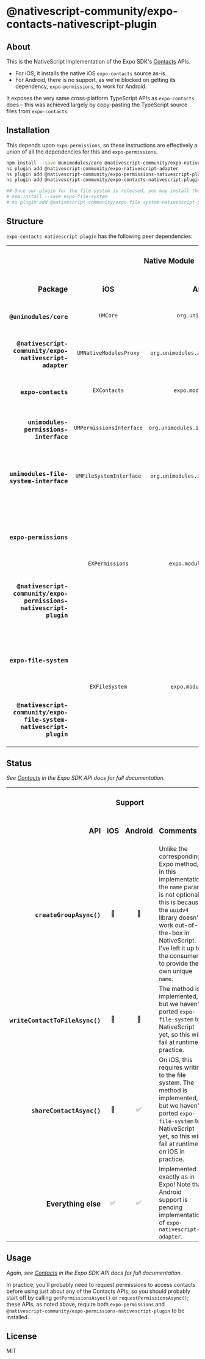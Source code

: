 # @nativescript-community/expo-contacts-nativescript-plugin

## About

This is the NativeScript implementation of the Expo SDK's [Contacts](https://docs.expo.io/versions/v39.0.0/sdk/contacts/) APIs.

* For iOS, it installs the native iOS `expo-contacts` source as-is.
* For Android, there is no support, as we're blocked on getting its dependency, `expo-permissions`, to work for Android.

It exposes the very same cross-platform TypeScript APIs as `expo-contacts` does – this was achieved largely by copy-pasting the TypeScript source files from `expo-contacts`.

## Installation

This depends upon `expo-permissions`, so these instructions are effectively a union of all the dependencies for this and `expo-permissions`.

```sh
npm install --save @unimodules/core @nativescript-community/expo-nativescript-react-native-shim expo-permissions @nativescript-community/expo-permissions unimodules-permissions-interface unimodules-file-system-interface expo-contacts
ns plugin add @nativescript-community/expo-nativescript-adapter
ns plugin add @nativescript-community/expo-permissions-nativescript-plugin
ns plugin add @nativescript-community/expo-contacts-nativescript-plugin

## Once our plugin for the file system is released, you may install these, too:
# npm install --save expo-file-system
# ns plugin add @nativescript-community/expo-file-system-nativescript-plugin
```

## Structure

`expo-contacts-nativescript-plugin` has the following peer dependencies:

<table>
    <tbody>
        <tr>
            <td align="right" valign="bottom" rowspan="2">
                <h3>Package</h3>
            </td>
            <td align="center" valign="middle" colspan="2">
                <h3>Native Module</h3>
            </td>
            <td align="center" valign="bottom" rowspan="2">
                <h3>Optional?</h3>
            </td>
            <td align="left" valign="bottom" rowspan="2">
                <h3>Purpose</h3>
            </td>
        </tr>
        <tr>
            <td align="center" valign="middle">
                <h3>iOS</h3>
            </td>
            <td align="center" valign="middle">
                <h3>Android</h3>
            </td>
        </tr>
        <tr>
            <td align="right" valign="middle">
                <h3><code>@unimodules/core</code></h3>
            </td>
            <td align="center" valign="middle">
                <code>UMCore</code>
            </td>
            <td align="center" valign="middle">
                <code>org.unimodules.core</code>
            </td>
            <td align="left" valign="middle">
                Mandatory
            </td>
            <td align="left" valign="middle">
                Implements the platform-agnostic API for consuming Expo Unimodules.
            </td>
        </tr>
        <tr>
            <td align="right" valign="middle">
                <h3><code>@nativescript-community/expo-nativescript-adapter</code></h3>
            </td>
            <td align="center" valign="middle">
                <code>UMNativeModulesProxy</code>
            </td>
            <td align="center" valign="middle">
                <code>org.unimodules.adapters.nativescript</code>
            </td>
            <td align="left" valign="middle">
                Mandatory
            </td>
            <td align="left" valign="middle">
                Adapts Expo Unimodules to NativeScript (and auto-installs the native modules for the above node module).
            </td>
        </tr>
        <tr>
            <td align="right" valign="middle">
                <h3><code>expo-contacts</code></h3>
            </td>
            <td align="center" valign="middle">
                <code>EXContacts</code>
            </td>
            <td align="center" valign="middle">
                <code>expo.modules.contacts</code>
            </td>
            <td align="left" valign="middle">
                Mandatory
            </td>
            <td align="left" valign="middle">
                Provides the Expo <a href="https://docs.expo.io/versions/v39.0.0/sdk/contacts/">Contacts</a> APIs.
            </td>
        </tr>
        <tr>
            <td align="right" valign="middle">
                <h3><code>unimodules-permissions-interface</code></h3>
            </td>
            <td align="center" valign="middle">
                <code>UMPermissionsInterface</code>
            </td>
            <td align="center" valign="middle">
                <code>org.unimodules.interfaces.permissions</code>
            </td>
            <td align="left" valign="middle">
                Mandatory
            </td>
            <td align="left" valign="middle">
                It's an interface that <code>expo-contacts</code> implements. Required for the app to build, even if you're not planning to use any permissions-related APIs.
            </td>
        </tr>
        <tr>
            <td align="right" valign="middle">
                <h3><code>unimodules-file-system-interface</code></h3>
            </td>
            <td align="center" valign="middle">
                <code>UMFileSystemInterface</code>
            </td>
            <td align="center" valign="middle">
                <code>org.unimodules.interfaces.filesystem</code>
            </td>
            <td align="left" valign="middle">
                Mandatory
            </td>
            <td align="left" valign="middle">
                It's an interface that <code>expo-contacts</code> implements. Required for the app to build, even if you're not planning to use any filesystem-related APIs.
            </td>
        </tr>
        <tr>
            <td align="right" valign="middle">
                <h3><code>expo-permissions</code></h3>
            </td>
            <td align="center" valign="middle" rowspan="2">
                <code>EXPermissions</code>
            </td>
            <td align="center" valign="middle" rowspan="2">
                <code>expo.modules.permissions</code>
            </td>
            <td align="left" valign="middle" rowspan="2">
                Optional
            </td>
            <td align="left" valign="middle">
                If you don't have this installed, you'll get an error "Error: Permissions module not found. Are you sure that Expo modules are properly linked" at runtime when trying to use the APIs <code>getPermissionsAsync()</code> and <code>requestPermissionsAsync()</code>.
            </td>
        </tr>
        <tr>
            <td align="right" valign="middle">
                <h3><code>@nativescript-community/expo-permissions-nativescript-plugin</code></h3>
            </td>
            <td align="left" valign="middle">
                Same as above (this auto-installs the native modules for the above node module).
            </td>
        </tr>
        <tr>
            <td align="right" valign="middle">
                <h3><code>expo-file-system</code></h3>
            </td>
            <td align="center" valign="middle" rowspan="2">
                <code>EXFileSystem</code>
            </td>
            <td align="center" valign="middle" rowspan="2">
                <code>expo.modules.filesystem</code>
            </td>
            <td align="left" valign="middle" rowspan="2">
                Optional
            </td>
            <td align="left" valign="middle">
                If you don't have this installed, you'll get an error "Error: FileSystem module not found. Are you sure that Expo modules are properly linked" at runtime when trying to use the API <code>writeContactToFileAsync()</code>.
            </td>
        </tr>
        <tr>
            <td align="right" valign="middle">
                <h3><code>@nativescript-community/expo-file-system-nativescript-plugin</code></h3>
            </td>
            <td align="left" valign="middle">
                Same as above (this auto-installs the native modules for the above node module).
            </td>
        </tr>
    </tbody>
</table>

## Status

*See [Contacts](https://docs.expo.io/versions/v39.0.0/sdk/contacts/) in the Expo SDK API docs for full documentation.*

<table>
    <tbody>
        <tr>
            <td align="right" valign="bottom" rowspan="2">
                <h3>API</h3>
            </td>
            <td align="center" valign="middle" colspan="2">
                <h3>Support</h3>
            </td>
            <td align="left" valign="bottom" rowspan="2">
                <h3>Comments</h3>
            </td>
        </tr>
        <tr>
            <td align="center" valign="middle">
                <h3>iOS</h3>
            </td>
            <td align="center" valign="middle">
                <h3>Android</h3>
            </td>
        </tr>
        <tr>
            <td align="right" valign="middle">
                <h3><code>createGroupAsync()</code></h3>
            </td>
            <td align="center" valign="middle">
                🥈
            </td>
            <td align="center" valign="middle">
                🥈
            </td>
            <td align="left" valign="middle">
                Unlike the corresponding Expo method, in this implementation, the <code>name</code> param is not optional; this is because the <code>uuidv4</code> library doesn't work out-of-the-box in NativeScript. I've left it up to the consumer to provide their own unique <code>name</code>.
            </td>
        </tr>
        <tr>
            <td align="right" valign="middle">
                <h3><code>writeContactToFileAsync()</code></h3>
            </td>
            <td align="center" valign="middle">
                🚫
            </td>
            <td align="center" valign="middle">
                🚫
            </td>
            <td align="left" valign="middle">
                The method is implemented, but we haven't ported <code>expo-file-system</code> to NativeScript yet, so this will fail at runtime in practice.
            </td>
        </tr>
        <tr>
            <td align="right" valign="middle">
                <h3><code>shareContactAsync()</code></h3>
            </td>
            <td align="center" valign="middle">
                🚫
            </td>
            <td align="center" valign="middle">
                ✅
            </td>
            <td align="left" valign="middle">
                On iOS, this requires writing to the file system. The method is implemented, but we haven't ported <code>expo-file-system</code> to NativeScript yet, so this will fail at runtime on iOS in practice.
            </td>
        </tr>
        <tr>
            <td align="right" valign="middle">
                <h3>Everything else</h3>
            </td>
            <td align="center" valign="middle">
                ✅
            </td>
            <td align="center" valign="middle">
                ✅
            </td>
            <td align="left" valign="middle">
                Implemented exactly as in Expo! Note that Android support is pending implementation of <code>expo-nativescript-adapter</code>.
            </td>
        </tr>
    </tbody>
</table>

## Usage

*Again, see [Contacts](https://docs.expo.io/versions/v39.0.0/sdk/contacts/) in the Expo SDK API docs for full documentation.*

In practice, you'll probably need to request permissions to access contacts before using just about any of the Contacts APIs; so you should probably start off by calling `getPermissionsAsync()` or `requestPermissionsAsync()`; these APIs, as noted above, require both `expo-permissions` and `@nativescript-community/expo-permissions-nativescript-plugin` to be installed.

## License

MIT
